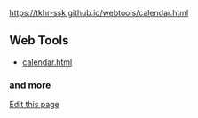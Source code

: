 https://tkhr-ssk.github.io/webtools/calendar.html

## Web Tools

- [calendar.html](./calendar.html)

### and more

[Edit this page](https://github.com/tkhr-ssk/webtools/edit/master/README.md)
